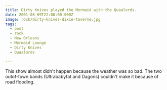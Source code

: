 ```yaml
---
title: Dirty Knives played the Mermaid with the Quaalords.
date: 2001-06-09T22:00:00.000Z
image: rock/dirty-knives-dixie-taverne.jpg
tags:
  - post 
  - rock
  - New Orleans
  - Mermaid Lounge
  - Dirty Knives
  - Quaalords

---
```


This show almost didn't happen because the weather was so bad. The two outof-town bands (Ultrababyfat and Dagons) couldn't make it because of road flooding.